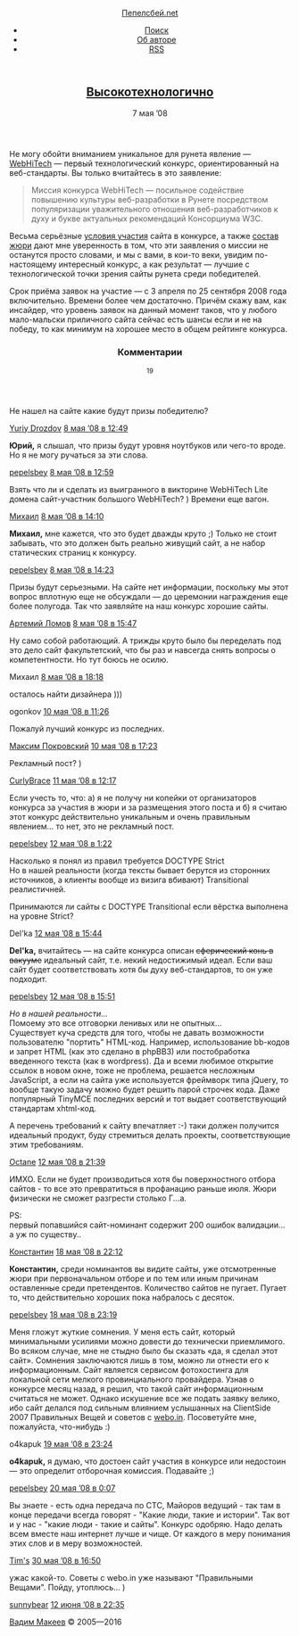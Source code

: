 <!DOCTYPE HTML>
<html lang="ru-RU">
<head>
	<title>Высокотехнологично — Пепелсбей.net</title>
	<meta charset="utf-8">
	<meta http-equiv="x-ua-compatible" content="ie=edge">
	<meta name="description" content="Авторские заметки, посвящённые современной веб-разработке">
	<meta name="keywords" content="pepelsbey, Пепелсбей, Вадим Макеев, семантическая вёрстка, семантика, веб-стандарты, zen coding, микроформаты, css3, css, html5, html">
	<meta name="viewport" content="width=780">
	<link rel="stylesheet" href="/static/s/screen.css">
	<!--[if lt IE 9]><link rel="stylesheet" href="https://pepelsbey.net/static/s/ie.css"><![endif]-->
	<link rel="icon" sizes="16x16" href="/static/i/favicon.ico">
	<link rel="apple-touch-icon-precomposed" href="/static/i/favicon.png">
	<link rel="yandex-tableau-widget" href="/static/i/tableau.json">
	<link rel="alternate" type="application/rss+xml" title="RSS 2.0" href="/feed/index.rss">
	<link rel="alternate" type="application/atom+xml" title="Atom 0.3" href="/feed/atom/index">
	<!--[if lt IE 9]><script src="https://pepelsbey.net/static/j/html5.js"></script><![endif]-->
</head>
<body>
	<div class="header-wrap">
		<header class="header" role="banner">
			<p><a href="/">Пепелсбей.net</a></p>
			<ul role="navigation">
				<li><a href="/search/">Поиск</a></li>
				<li><a href="/author/">Об авторе</a></li>
				<li><a href="/feed/index.rss" title="RSS">RSS</a></li>
			</ul>
		</header>
	</div>
	<div class="article-wrap">
		<article class="article" role="main">
			<header>
				<h1><a href="index.html" rel="bookmark">Высокотехнологично</a></h1>
				<time pubdate datetime="2008-05-07T14:51:20+00:00">7 мая ’08</time>
			</header>
			<p>Не могу обойти вниманием уникальное для рунета явление — <a href="http://webhitech.ru/">WebHiTech</a> — первый технологический конкурс, ориентированный на веб-стандарты. Вы только вчитайтесь в это заявление:</p>

<blockquote><p>Миссия конкурса WebHiTech — посильное содействие повышению культуры веб-разработки в Рунете посредством популяризации уважительного отношения веб-разработчиков к духу и букве актуальных рекомендаций Консорциума W3C.</p></blockquote>

<p>Весьма серьёзные <a href="http://webhitech.ru/rules/">условия участия</a> сайта в конкурсе, а также <a href="http://webhitech.ru/jury/">состав жюри</a> дают мне уверенность в том, что эти заявления о миссии не останутся просто словами, и мы с вами, в кои-то веки, увидим по-настоящему интересный конкурс, а как результат — лучшие с технологической точки зрения сайты рунета среди победителей.</p>

<p>Срок приёма заявок на участие — с 3 апреля по 25 сентября 2008 года включительно. Времени более чем достаточно. Причём скажу вам, как инсайдер, что уровень заявок на данный момент таков, что у любого мало-мальски приличного сайта сейчас есть шансы если и не на победу, то как минимум на хорошее место в общем рейтинге конкурса.</p>
			<section class="comments" id="comments">
				<header>
					<h3>Комментарии</h3>
					<small>19</small>
				</header>
				<article id="comment-291"class="comment even thread-even depth-1">
					<p>Не нашел на сайте какие будут призы победителю?</p>
					<footer>
						<a href="http://blog.sribna.com" rel="external nofollow" class="url">Yuriy Drozdov</a>						<time pubdate datetime="2008-05-07T14:51:20+00:00"><a href="index.html#comment-291">8 мая ’08 в 12:49</a></time>
					</footer>
				</article>
				<article id="comment-292"class="comment odd alt thread-odd thread-alt depth-1">
					<p><strong>Юрий,</strong> я слышал, что призы будут уровня ноутбуков или чего-то вроде. Но я не могу ручаться за эти слова.</p>
					<footer>
						<a href="/" rel="external nofollow" class="url">pepelsbey</a>						<time pubdate datetime="2008-05-07T14:51:20+00:00"><a href="index.html#comment-292">8 мая ’08 в 12:59</a></time>
					</footer>
				</article>
				<article id="comment-293"class="comment even thread-even depth-1">
					<p>Взять что ли и сделать из выигранного в викторине WebHiTech Lite домена сайт-участник большого WebHiTech? ) Времени еще вагон.</p>
					<footer>
						<a href="http://designnotfound.ru" rel="external nofollow" class="url">Михаил</a>						<time pubdate datetime="2008-05-07T14:51:20+00:00"><a href="index.html#comment-293">8 мая ’08 в 14:10</a></time>
					</footer>
				</article>
				<article id="comment-294"class="comment odd alt thread-odd thread-alt depth-1">
					<p><strong>Михаил,</strong> мне кажется, что это будет дважды круто ;) Только не стоит забывать, что это должен быть реально живущий сайт, а не набор статических страниц к конкурсу.</p>
					<footer>
						<a href="/" rel="external nofollow" class="url">pepelsbey</a>						<time pubdate datetime="2008-05-07T14:51:20+00:00"><a href="index.html#comment-294">8 мая ’08 в 14:23</a></time>
					</footer>
				</article>
				<article id="comment-295"class="comment even thread-even depth-1">
					<p>Призы будут серьезными. На сайте нет информации, поскольку мы этот вопрос вплотную еще не обсуждали — до церемонии награждения еще более полугода. Так что заявляйте на наш конкурс хорошие сайты.</p>
					<footer>
						<a href="http://www.webhitech.ru/" rel="external nofollow" class="url">Артемий Ломов</a>						<time pubdate datetime="2008-05-07T14:51:20+00:00"><a href="index.html#comment-295">8 мая ’08 в 15:47</a></time>
					</footer>
				</article>
				<article id="comment-296"class="comment odd alt thread-odd thread-alt depth-1">
					<p>Ну само собой работающий. А трижды круто было бы переделать под это дело сайт факультетский, что бы раз и навсегда снять вопросы о компетентности. Но тут боюсь не осилю.</p>
					<footer>
						Михаил						<time pubdate datetime="2008-05-07T14:51:20+00:00"><a href="index.html#comment-296">8 мая ’08 в 18:18</a></time>
					</footer>
				</article>
				<article id="comment-299"class="comment even thread-even depth-1">
					<p>осталось найти дизайнера )))</p>
					<footer>
						ogonkov						<time pubdate datetime="2008-05-07T14:51:20+00:00"><a href="index.html#comment-299">10 мая ’08 в 11:26</a></time>
					</footer>
				</article>
				<article id="comment-300"class="comment odd alt thread-odd thread-alt depth-1">
					<p>Пожалуй лучший конкурс из последних.</p>
					<footer>
						<a href="http://pokrovskii.com" rel="external nofollow" class="url">Максим Покровский</a>						<time pubdate datetime="2008-05-07T14:51:20+00:00"><a href="index.html#comment-300">10 мая ’08 в 17:23</a></time>
					</footer>
				</article>
				<article id="comment-302"class="comment even thread-even depth-1">
					<p>Рекламный пост? )</p>
					<footer>
						<a href="http://www.webmakerslounge.com" rel="external nofollow" class="url">CurlyBrace</a>						<time pubdate datetime="2008-05-07T14:51:20+00:00"><a href="index.html#comment-302">11 мая ’08 в 12:17</a></time>
					</footer>
				</article>
				<article id="comment-303"class="comment odd alt thread-odd thread-alt depth-1">
					<p>Если учесть то, что: а) я не получу ни копейки от организаторов конкурса за участия в жюри и за размещения этого поста и б) я считаю этот конкурс действительно уникальным и очень правильным явлением… то нет, это не рекламный пост.</p>
					<footer>
						<a href="/" rel="external nofollow" class="url">pepelsbey</a>						<time pubdate datetime="2008-05-07T14:51:20+00:00"><a href="index.html#comment-303">12 мая ’08 в 1:22</a></time>
					</footer>
				</article>
				<article id="comment-305"class="comment even thread-even depth-1">
					<p>Насколько я понял из правил требуется DOCTYPE Strict<br />
Но в нашей реальности (когда тексты бывает берутся из сторонних источников, а клиенты вообще из визига вбивают) Transitional реалистичней.</p>
<p>Принимаются ли сайты с DOCTYPE Transitional если вёрстка выполнена на уровне Strict?</p>
					<footer>
						Del'ka						<time pubdate datetime="2008-05-07T14:51:20+00:00"><a href="index.html#comment-305">12 мая ’08 в 15:44</a></time>
					</footer>
				</article>
				<article id="comment-306"class="comment odd alt thread-odd thread-alt depth-1">
					<p><strong>Del'ka,</strong> вчитайтесь — на сайте конкурса описан <del>сферический конь в вакууме</del> идеальный сайт, т.е. некий недостижимый идеал. Если ваш сайт будет соответствовать хотя бы духу веб-стандартов, то он уже подходит.</p>
					<footer>
						<a href="/" rel="external nofollow" class="url">pepelsbey</a>						<time pubdate datetime="2008-05-07T14:51:20+00:00"><a href="index.html#comment-306">12 мая ’08 в 15:51</a></time>
					</footer>
				</article>
				<article id="comment-307"class="comment even thread-even depth-1">
					<p><i>Но в нашей реальности...</i><br />
Помоему это все отговорки ленивых или не опытных...<br />
Существует куча средств для того, чтобы не давать возможности пользователю &quot;портить&quot; HTML-код. Например, использование bb-кодов и запрет HTML (как это сделано в phpBB3) или постобработка введенного текста (как в wordpress). Да и всеми любимое открытие ссылок в новом окне, тоже не проблема, решается несложным JavaScript, а если на сайта уже используется фреймворк типа jQuery, то вообще такую задачу можно будет решить парой строчек кода. Даже популярный TinyMCE последних версий и тот выдает соответствующий стандартам xhtml-код.</p>
<p>А перечень требований к сайту впечатляет :-) таки должен получится идеальный продукт, буду стремиться делать проекты, соответствующие этим требованиям.</p>
					<footer>
						<a href="http://www.webpp.ru/" rel="external nofollow" class="url">Octane</a>						<time pubdate datetime="2008-05-07T14:51:20+00:00"><a href="index.html#comment-307">12 мая ’08 в 21:39</a></time>
					</footer>
				</article>
				<article id="comment-315"class="comment odd alt thread-odd thread-alt depth-1">
					<p>ИМХО. Если не будет производиться хотя бы поверхностного отбора сайтов - то все это превратиться в профанацию раньше июля. Жюри физически не сможет разгрести столько Г...а.</p>
<p>PS:<br />
первый попавшийся сайт-номинант содержит 200 ошибок валидации... а уж по существу..</p>
					<footer>
						<a href="http://nomagic.ru" rel="external nofollow" class="url">Константин</a>						<time pubdate datetime="2008-05-07T14:51:20+00:00"><a href="index.html#comment-315">18 мая ’08 в 22:12</a></time>
					</footer>
				</article>
				<article id="comment-316"class="comment even thread-even depth-1">
					<p><strong>Константин,</strong> среди номинантов вы видите сайты, уже отсмотренные жюри при первоначальном отборе и по тем или иным причинам оставленные среди претендентов. Количество сайтов не пугает. Пугает то, что действительно хороших пока набралось с десяток.</p>
					<footer>
						<a href="/" rel="external nofollow" class="url">pepelsbey</a>						<time pubdate datetime="2008-05-07T14:51:20+00:00"><a href="index.html#comment-316">18 мая ’08 в 23:19</a></time>
					</footer>
				</article>
				<article id="comment-333"class="comment odd alt thread-odd thread-alt depth-1">
					<p>Меня гложут жуткие сомнения. У меня есть сайт, который минимальными усилиями можно довести до технически приемлимого. Во всяком случае, мне не стыдно было бы сказать «да, я сделал этот сайт». Сомнения заключаются лишь в том, можно ли отнести его к информационным. Сайт является сервисом фотохостинга для локальной сети мелкого провинциального провайдера. Узнав о конкурсе месяц назад, я решил, что такой сайт информационным считаться не может. Однако искушение все же подать заявку велико, ибо сайт делался под сильным влиянием услышанных на ClientSide 2007 Правильных Вещей и советов с <a href="http://webo.in" rel="nofollow">webo.in</a>. Посоветуйте мне, пожалуйста, что-нибудь :)</p>
					<footer>
						o4kapuk						<time pubdate datetime="2008-05-07T14:51:20+00:00"><a href="index.html#comment-333">19 мая ’08 в 23:24</a></time>
					</footer>
				</article>
				<article id="comment-335"class="comment even thread-even depth-1">
					<p><strong>o4kapuk,</strong> я думаю, что достоен сайт участия в конкурсе или недостоин — это определит отборочная комиссия. Подавайте ;)</p>
					<footer>
						<a href="/" rel="external nofollow" class="url">pepelsbey</a>						<time pubdate datetime="2008-05-07T14:51:20+00:00"><a href="index.html#comment-335">20 мая ’08 в 0:07</a></time>
					</footer>
				</article>
				<article id="comment-412"class="comment odd alt thread-odd thread-alt depth-1">
					<p>Вы знаете - есть одна передача по СТС, Майоров ведущий - так там в конце передачи всегда говорят - &quot;Какие люди, такие и истории&quot;. Так вот и у нас - &quot;какие люди - такие и сайты&quot;. Конкурс одобряю. Надо делать всем вместе наш интернет лучше и чище. От каждого в меру понимания этих слов и в меру возможностей.</p>
					<footer>
						<a href="http://symbiosislab.ru" rel="external nofollow" class="url">Tim's</a>						<time pubdate datetime="2008-05-07T14:51:20+00:00"><a href="index.html#comment-412">30 мая ’08 в 16:50</a></time>
					</footer>
				</article>
				<article id="comment-455"class="comment even thread-even depth-1">
					<p>ужас какой-то. Советы с webo.in уже называют &quot;Правильными Вещами&quot;. Пойду, утоплюсь... )</p>
					<footer>
						<a href="http://webo.in/" rel="external nofollow" class="url">sunnybear</a>						<time pubdate datetime="2008-05-07T14:51:20+00:00"><a href="index.html#comment-455">12 июня ’08 в 22:35</a></time>
					</footer>
				</article>
			</section>
		</article>
	</div>
	<div class="footer-wrap">
		<footer class="footer" role="contentinfo">
			<p><a href="/author/">Вадим Макеев</a> © 2005—2016</p>
		</footer>
	</div>
	<script src="https://yandex.st/jquery/1.9.1/jquery.min.js"></script>
	<script>window.jQuery || document.write('<script src="https://pepelsbey.net/static/j/jquery.js">\x3C/script>');</script>
	<script src="/static/j/script.js"></script>
	<!-- Yandex -->
	<script>(function(b,c,a){(c[a]=c[a]||[]).push(function(){try{c.yaCounter155532=new Ya.Metrika({id:155532})}catch(a){}});var e=b.getElementsByTagName('script')[0],d=b.createElement('script'),a=function(){e.parentNode.insertBefore(d,e)};d.async=!0;d.src='//mc.yandex.ru/metrika/watch.js';'[object Opera]'==c.opera?b.addEventListener('DOMContentLoaded',a):a()})(document,window,'yandex_metrika_callbacks');</script><noscript><img src="https://mc.yandex.ru/watch/155532" alt=""></noscript>
	<!-- 16 & 0,450 -->
</body>
</html>
